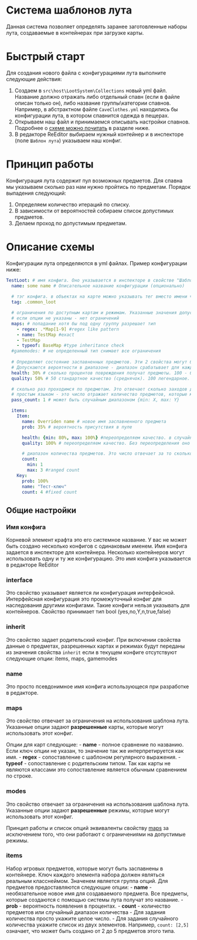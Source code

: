 # Система шаблонов лута

Данная система позволяет определять заранее заготовленные наборы лута, создаваемые в контейнерах при загрузке карты.

# Быстрый старт
Для создания нового файла с конфигурациями лута выполните следующие действия:
1. Создаем в `src\host\LootSystem\Collections` новый yml файл. Название должно отражать либо отдельный спавн (если в файле описан только он), либо название группы\категории спавнов. Например, в абстрактном файле `CaveClothes.yml` находились бы конфигурации лута, в котором спавнится одежда в пещерах.
2. Открываем наш файл и принимаемся описывать настройки спавнов. Подробнее о [схеме можно почитать](#описание-схемы) в разделе ниже.
3. В редакторе ReEditor выбираем нужный контейнер и в инспекторе (поле `Шаблон лута`) указываем наш конфиг.

# Принцип работы

Конфигурация лута содержит пул возможных предметов. Для спавна мы указываем сколько раз нам нужно пройтись по предметам.
Порядок выпадения следующий:
1. Определяем количество итераций по списку.
2. В зависимости от вероятностей собираем список допустимых предметов.
3. Делаем проход по допустимым предметам.

# Описание схемы

Конфигурации лута определяются в yml файлах.
Пример конфигурации ниже:

```yml
TestLoot: # имя конфига. Оно указывается в инспекторе в свойстве "Шаблон лута"
  name: some name # Описательное название конфигурации (опционально)
  
  # тэг конфига. в объектах на карте можно указывать тег вместо имени чтобы выбирать один из конфигов
  tag: .common_loot

  # ограничения по доступным картам и режимам. Указанные значения допускают использование конфига только на указанных картах\режимах
  # если опции не указаны - нет ограничений
  maps: # попадание хотя бы под одну группу разрешает тип
    - regex: .*Map[1-9] #regex like pattern
    - name: TestMap #exact
    - TestMap
    - typeof: BaseMap #type inheritance check
  #gamemodes: # не определенный тип снимает все ограничения
  
  # Определяют состояние заспавненных предметов. Эти 2 свойства могут быть переопределены на каждом предмете
  # Допускаются вероятности в диапазоне - диапазон срабатывает для каждого заспавненного предмета
  health: 30% # сколько процентов повреждения получат предметы. 100 - без повреждений. 10 - почти уничтоженное
  quality: 50% # 50 стандартное качество (среднячок). 100 легендарное. легендарный по качеству предмет

  # сколько раз проходимся по предметам. Это отвечает сколько заходов делается по предметам
  # простым языком - это число отражает количество предметов, которые могут появиться
  pass_count: 1 # может быть случайным диапазоном {min: X, max: Y}

  items:
    Item:
      name: Overriden name # новое имя заспавненного предмета
      prob: 35% # вероятность присутствия в пуле

      health: {min: 80%, max: 100%} #переопределяем качество. в случайном диапазоне
      quality: 100% # переопределяем качество. Без переопределения оно бы принимало значение 50%

      # диапазон количества предметов. Это число отвечает за то сколько заспавнится за один проход
      count: 
        min: 1 
        max: 3 #ranged count
    Key:
      prob: 100%
      name: "Тест-ключ"
      count: 4 #fixed count
```

## Общие настройки

### Имя конфига
Корневой элемент крафта это его системное название. У вас не может быть создано несколько конфигов с одинаковым именем. Имя конфига задается в инспекторе для контейнера. Несколько контейнеров могут использовать одну и ту же конфигурацию. Это имя конфига указывается в редакторе ReEditor

### interface
Это свойство указывает является ли конфигурация интерфейсной. Интерфейсная конфигурация это промежуточный конфиг для наследования другими конфигами. Такие конфиги нельзя указывать для контейнеров. Свойство принимает тип bool (yes,no,Y,n,true,false)

### inherit
Это свойство задает родительский конфиг. При включении свойства данные о предметах, разрешенных картах и режимах будут переданы из значения свойства `inherit` если в текущем конфиге отсутствуют следующие опции: items, maps, gamemodes

### name
Это просто псевдонимное имя конфига использующеся при разработке в редакторе.

### maps
Это свойство отвечает за ограничения на использования шаблона лута. Указанные опции задают **разрешенные** карты, которые могут использовать этот конфиг.

Опции для карт следующие:
	- **name** - полное сравнение по названию. Если ключ опции не указан, то значение так же интерпретируется как имя.
	- **regex** - сопоставление с шаблоном регулярного выражения.
	- **typeof** - сопоставление с родительским типом. Так как карты не являются классами это сопоставление является обычным сравнением по строке.

### modes
Это свойство отвечает за ограничения на использования шаблона лута. Указанные опции задают **разрешенные** режимы, которые могут использовать этот конфиг.

Принцип работы и список опций эквиваленты свойству [maps](#maps) за исключением того, что они работают с ограничениями на допустимые режимы.

### items
Набор игровых предметов, которые могут быть заспавнены в контейнере.
Ключ каждого элемента набора должен являться реальным класснеймом. Значенем является группа опций.
Для предметов предоставляются следующие опции:
	- **name** - необязательное новое имя для создаваемого предмета. Все предметы, которые создаются с помощью системы лута получат это название. 
	- **prob** - вероятность появления в процентах.
	- **count** - количество предметов или случайный диапазон количества
		- Для задания количества просто укажите целое число.
		- Для задания случайного количества укажите список из двух элементов. Например, `count: [2,5]` означает, что может быть создано от 2 до 5 предметов этого типа.